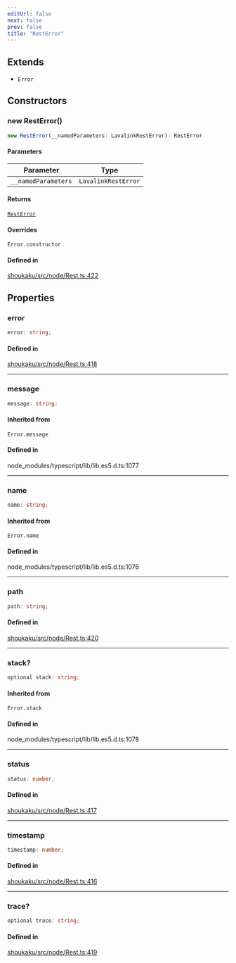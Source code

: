 ```yaml
---
editUrl: false
next: false
prev: false
title: "RestError"
---
```


## Extends

- `Error`

## Constructors

<a id="constructors" name="constructors"></a>

### new RestError()

```ts
new RestError(__namedParameters: LavalinkRestError): RestError
```

#### Parameters

| Parameter | Type |
| ------ | ------ |
| `__namedParameters` | `LavalinkRestError` |

#### Returns

[`RestError`](/api/classes/resterror/)

#### Overrides

`Error.constructor`

#### Defined in

[shoukaku/src/node/Rest.ts:422](https://github.com/shipgirlproject/shoukaku/blob/30762f5af6c7b4176e69ee96fa39bc204a7cff21/src/node/Rest.ts#L422)

## Properties

<a id="error" name="error"></a>

### error

```ts
error: string;
```

#### Defined in

[shoukaku/src/node/Rest.ts:418](https://github.com/shipgirlproject/shoukaku/blob/30762f5af6c7b4176e69ee96fa39bc204a7cff21/src/node/Rest.ts#L418)

***

<a id="message" name="message"></a>

### message

```ts
message: string;
```

#### Inherited from

`Error.message`

#### Defined in

node\_modules/typescript/lib/lib.es5.d.ts:1077

***

<a id="name" name="name"></a>

### name

```ts
name: string;
```

#### Inherited from

`Error.name`

#### Defined in

node\_modules/typescript/lib/lib.es5.d.ts:1076

***

<a id="path" name="path"></a>

### path

```ts
path: string;
```

#### Defined in

[shoukaku/src/node/Rest.ts:420](https://github.com/shipgirlproject/shoukaku/blob/30762f5af6c7b4176e69ee96fa39bc204a7cff21/src/node/Rest.ts#L420)

***

<a id="stack" name="stack"></a>

### stack?

```ts
optional stack: string;
```

#### Inherited from

`Error.stack`

#### Defined in

node\_modules/typescript/lib/lib.es5.d.ts:1078

***

<a id="status" name="status"></a>

### status

```ts
status: number;
```

#### Defined in

[shoukaku/src/node/Rest.ts:417](https://github.com/shipgirlproject/shoukaku/blob/30762f5af6c7b4176e69ee96fa39bc204a7cff21/src/node/Rest.ts#L417)

***

<a id="timestamp" name="timestamp"></a>

### timestamp

```ts
timestamp: number;
```

#### Defined in

[shoukaku/src/node/Rest.ts:416](https://github.com/shipgirlproject/shoukaku/blob/30762f5af6c7b4176e69ee96fa39bc204a7cff21/src/node/Rest.ts#L416)

***

<a id="trace" name="trace"></a>

### trace?

```ts
optional trace: string;
```

#### Defined in

[shoukaku/src/node/Rest.ts:419](https://github.com/shipgirlproject/shoukaku/blob/30762f5af6c7b4176e69ee96fa39bc204a7cff21/src/node/Rest.ts#L419)
